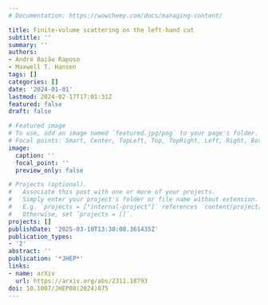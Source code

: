 ```yaml
---
# Documentation: https://wowchemy.com/docs/managing-content/

title: Finite-volume scattering on the left-hand cut
subtitle: ''
summary: ''
authors:
- André Baião Raposo
- Maxwell T. Hansen
tags: []
categories: []
date: '2024-01-01'
lastmod: 2024-02-17T17:01:31Z
featured: false
draft: false

# Featured image
# To use, add an image named `featured.jpg/png` to your page's folder.
# Focal points: Smart, Center, TopLeft, Top, TopRight, Left, Right, BottomLeft, Bottom, BottomRight.
image:
  caption: ''
  focal_point: ''
  preview_only: false

# Projects (optional).
#   Associate this post with one or more of your projects.
#   Simply enter your project's folder or file name without extension.
#   E.g. `projects = ["internal-project"]` references `content/project/deep-learning/index.md`.
#   Otherwise, set `projects = []`.
projects: []
publishDate: '2025-03-10T13:30:08.361435Z'
publication_types:
- '2'
abstract: ''
publication: '*JHEP*'
links:
- name: arXiv
  url: https://arxiv.org/abs/2311.18793
doi: 10.1007/JHEP08(2024)075
---
```

